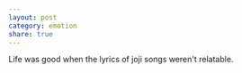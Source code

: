 ```yaml
---
layout: post
category: emotion
share: true
---
```

Life was good when the lyrics of joji songs weren't relatable.